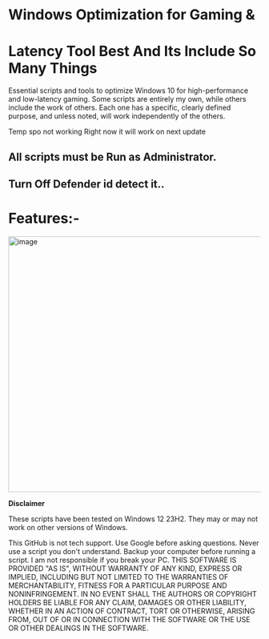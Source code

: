 # Windows Optimization for Gaming &

#  Latency Tool Best And Its  Include So Many Things

> 

Essential scripts and tools to optimize Windows 10 for high-performance and low-latency gaming. Some scripts are entirely my own, while others include the work of others. Each one has a specific, clearly defined purpose, and unless noted, will work independently of the others.

Temp spo not working Right now it will work on next update

## All scripts must be Run as Administrator.
## Turn Off Defender id detect it..

# Features:-

<img width="976" height="511" alt="image" src="https://github.com/user-attachments/assets/8845bb88-5619-4f7a-bd88-9e99446ae052" />


**Disclaimer**

These scripts have been tested on Windows 12 23H2. They may or may not work on other versions of Windows.

This GitHub is not tech support.
Use Google before asking questions.
Never use a script you don't understand.
Backup your computer before running a script.
I am not responsible if you break your PC.
THIS SOFTWARE IS PROVIDED "AS IS", WITHOUT WARRANTY OF ANY KIND, EXPRESS OR IMPLIED, INCLUDING BUT NOT LIMITED TO THE WARRANTIES OF MERCHANTABILITY, FITNESS FOR A PARTICULAR PURPOSE AND NONINFRINGEMENT. IN NO EVENT SHALL THE AUTHORS OR COPYRIGHT HOLDERS BE LIABLE FOR ANY CLAIM, DAMAGES OR OTHER LIABILITY, WHETHER IN AN ACTION OF CONTRACT, TORT OR OTHERWISE, ARISING FROM, OUT OF OR IN CONNECTION WITH THE SOFTWARE OR THE USE OR OTHER DEALINGS IN THE SOFTWARE.
